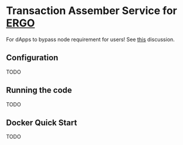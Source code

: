 # Transaction Assember Service for [ERGO](https://ergoplatform.org/en/)
For dApps to bypass node requirement for users! See [this](https://www.ergoforum.org/t/tx-assembler-service-bypassing-node-requirement-for-dapps/443) discussion.

## Configuration
TODO

## Running the code
TODO

## Docker Quick Start
TODO

